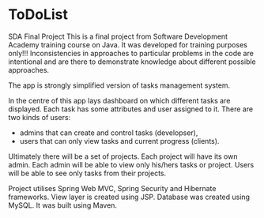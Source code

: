 # ToDoList
SDA Final Project
This is a final project from Software Development Academy training course on Java.
It was developed for training purposes only!!!
Inconsistencies in approaches to particular problems in the code are intentional
and are there to demonstrate knowledge about different possible approaches.

The app is strongly simplified version of tasks management system.

In the centre of this app lays dashboard on which different tasks are displayed.
Each task has some attributes and user assigned to it.
There are two kinds of users:
- admins that can create and control tasks (developser),
- users that can only view tasks and current progress (clients).

Ultimately there will be a set of projects. Each project will have its own admin.
Each admin will be able to view only his/hers tasks or project.
Users will be able to see only tasks from their projects.

Project utilises Spring Web MVC, Spring Security and Hibernate frameworks.
View layer is created using JSP. Database was created using MySQL.
It was built using Maven.

